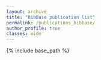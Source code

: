 ```yaml
---
layout: archive
title: "BibBase publication list"
permalink: /publications_bibbase/
author_profile: true
classes: wide
---
```


{% include base_path %}

<script src="https://bibbase.org/show?bib=https://bibbase.org/network/files/LBnmtnu6ws4QwmDTx&jsonp=1&group0=year&sort=-eprint&folding=0&showSearch=true"></script> 
